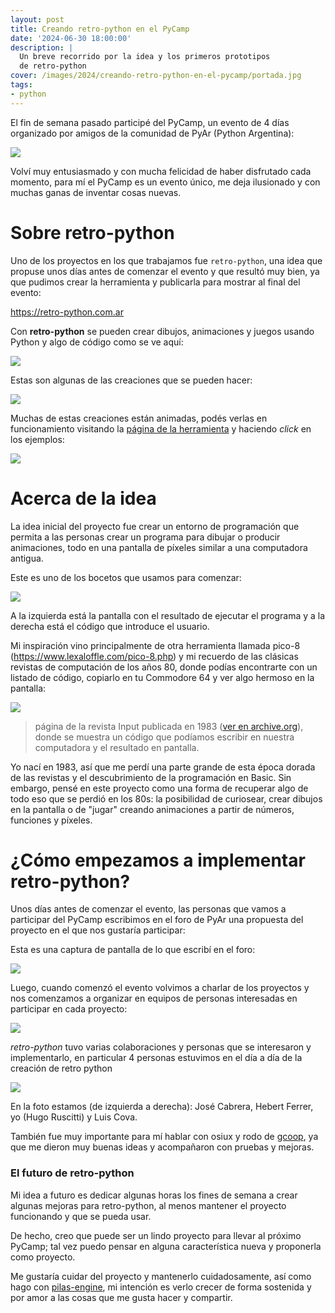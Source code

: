 ```yaml
---
layout: post
title: Creando retro-python en el PyCamp
date: '2024-06-30 18:00:00'
description: |
  Un breve recorrido por la idea y los primeros prototipos
  de retro-python
cover: /images/2024/creando-retro-python-en-el-pycamp/portada.jpg
tags:
- python
---
```


El fin de semana pasado participé del PyCamp, un evento de 4 días
organizado por amigos de la comunidad de PyAr (Python Argentina):

![](/images/2024/creando-retro-python-en-el-pycamp/foto-grupal.jpeg)

Volví muy entusiasmado y con mucha felicidad de haber disfrutado cada momento,
para mí el PyCamp es un evento único, me deja ilusionado y con muchas ganas de
inventar cosas nuevas.

# Sobre retro-python

Uno de los proyectos en los que trabajamos fue `retro-python`, una idea que
propuse unos días antes de comenzar el evento y que resultó muy bien, ya que
pudimos crear la herramienta y publicarla para mostrar al final del evento:

https://retro-python.com.ar

Con **retro-python** se pueden crear dibujos, animaciones y juegos usando Python
y algo de código como se ve aquí:

![](/images/2024/creando-retro-python-en-el-pycamp/cielo.png)

Estas son algunas de las creaciones que se pueden hacer:

![](/images/2024/creando-retro-python-en-el-pycamp/creaciones.png)

Muchas de estas creaciones están animadas, podés verlas en funcionamiento
visitando la [página de la herramienta](https://retro-python.com.ar) y haciendo
*click* en los ejemplos:

![](/images/2024/creando-retro-python-en-el-pycamp/ejemplos.png)

# Acerca de la idea

La idea inicial del proyecto fue crear un entorno de programación que permita a
las personas crear un programa para dibujar o producir animaciones, todo en una
pantalla de píxeles similar a una computadora antigua.

Este es uno de los bocetos que usamos para comenzar:

![](/images/2024/creando-retro-python-en-el-pycamp/boceto.png)

A la izquierda está la pantalla con el resultado de ejecutar el programa y a la
derecha está el código que introduce el usuario.

Mi inspiración vino principalmente de otra herramienta llamada pico-8
(https://www.lexaloffle.com/pico-8.php) y mi recuerdo de las clásicas revistas
de computación de los años 80, donde podías encontrarte con un listado de
código, copiarlo en tu Commodore 64 y ver algo hermoso en la pantalla:

![](/images/2024/creando-retro-python-en-el-pycamp/pagina.png)

> página de la revista Input publicada en 1983
> ([ver en archive.org](https://archive.org/details/Input_Vol_1_No_01_1997_Marshall_Cavendish_GB/page/n17/mode/2up)),
> donde se muestra un código que podíamos escribir en nuestra computadora y el
> resultado en pantalla.

Yo nací en 1983, así que me perdí una parte grande de esta época dorada de las
revistas y el descubrimiento de la programación en Basic. Sin embargo, pensé en
este proyecto como una forma de recuperar algo de todo eso que se perdió en los
80s: la posibilidad de curiosear, crear dibujos en la pantalla o de "jugar"
creando animaciones a partir de números, funciones y píxeles.

# ¿Cómo empezamos a implementar retro-python?

Unos días antes de comenzar el evento, las personas que vamos a participar del
PyCamp escribimos en el foro de PyAr una propuesta del proyecto en el que nos
gustaría participar:

Esta es una captura de pantalla de lo que escribí en el foro:

![](/images/2024/creando-retro-python-en-el-pycamp/propuesta-en-el-foro.png)

Luego, cuando comenzó el evento volvimos a charlar de los proyectos y nos
comenzamos a organizar en equipos de personas interesadas en participar en cada
proyecto:

![](/images/2024/creando-retro-python-en-el-pycamp/trabajando.jpg)

*retro-python* tuvo varias colaboraciones y personas que se interesaron y
implementarlo, en particular 4 personas estuvimos en el día a día de la creación
de retro python

![](/images/2024/creando-retro-python-en-el-pycamp/equipo.jpeg)

En la foto estamos (de izquierda a derecha): José Cabrera, Hebert Ferrer, yo
(Hugo Ruscitti) y Luis Cova.

También fue muy importante para mí hablar con osiux y rodo de
[gcoop](https://gcoop.coop), ya que me dieron muy buenas ideas y acompañaron con
pruebas y mejoras.

### El futuro de retro-python

Mi idea a futuro es dedicar algunas horas los fines de semana a crear algunas
mejoras para retro-python, al menos mantener el proyecto funcionando y que se
pueda usar.

De hecho, creo que puede ser un lindo proyecto para llevar al próximo PyCamp;
tal vez puedo pensar en alguna característica nueva y proponerla como proyecto.

Me gustaría cuidar del proyecto y mantenerlo cuidadosamente, así como hago con
[pilas-engine](https://pilas-engine.com.ar/), mi intención es verlo crecer
de forma sostenida y por amor a las cosas que me gusta hacer y compartir.
